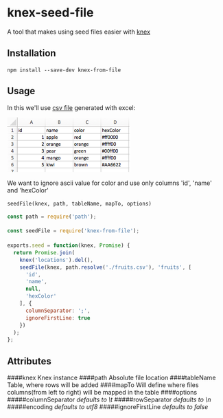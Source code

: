 # knex-seed-file
A tool that makes using seed files easier with [knex](https://github.com/tgriesser/knex)

## Installation
```
npm install --save-dev knex-from-file
```
## Usage
In this we'll use [csv file](example/fruits.csv) generated with excel:

![fruits](example/fruits-excel.png)

We want to ignore ascii value for color and use only columns 'id', 'name' and 'hexColor'

```
seedFile(knex, path, tableName, mapTo, options)
```

```javascript
const path = require('path');

const seedFile = require('knex-from-file');

exports.seed = function(knex, Promise) {
  return Promise.join(
    knex('locations').del(),
    seedFile(knex, path.resolve('./fruits.csv'), 'fruits', [
      'id',
      'name',
      null,
      'hexColor'
    ], {
      columnSeparator: ';',
      ignoreFirstLine: true
    })
  );
};
```
## Attributes
####knex
Knex instance
####path
Absolute file location
####tableName
Table, where rows will be added
####mapTo
Will define where files columns(from left to right) will be mapped in the table
####options
#####columnSeparator
*defaults to \t*
#####rowSeparator
*defaults to \n*
#####encoding
*defaults to utf8*
#####ignoreFirstLine
*defaults to false*
